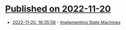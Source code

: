 # [Published on 2022-11-20](index.md)

* [2022-11-20, 16:35:58](https://lobste.rs/s/k0qhav/implementing_state_machines) - [Implementing State Machines](https://www.embeddedrelated.com/showarticle/543.php)
